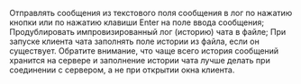 Отправлять сообщения из текстового поля сообщения в лог по нажатию кнопки или по нажатию клавиши Enter на поле ввода сообщения; 
Продублировать импровизированный лог (историю) чата в файле; При запуске клиента чата заполнять поле истории из файла, если он существует. 
Обратите внимание, что чаще всего история сообщений хранится на сервере и заполнение истории чата лучше делать при соединении с сервером,
а не при открытии окна клиента.